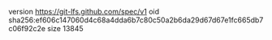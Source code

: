 version https://git-lfs.github.com/spec/v1
oid sha256:ef606c147060d4c68a4dda6b7c80c50a2b6da29d67d67e1fc665db7c06f92c2e
size 13845
